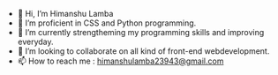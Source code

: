 - 👋 Hi, I’m Himanshu Lamba
- 👀 I’m proficient in CSS and Python programming.
- 🌱 I’m currently strengtheming my programming skills and improving everyday.
- 💞️ I’m looking to collaborate on all kind of front-end webdevelopment.
- 📫 How to reach me : himanshulamba23943@gmail.com

<!---
himanshulamba98/himanshulamba98 is a ✨ special ✨ repository because its `README.md` (this file) appears on your GitHub profile.
You can click the Preview link to take a look at your changes.
--->
